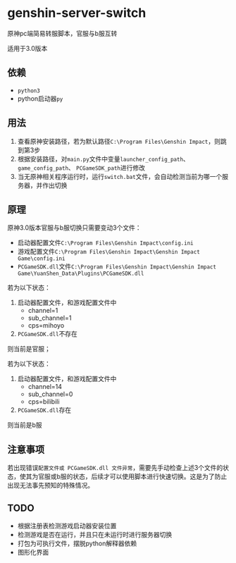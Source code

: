 # genshin-server-switch
原神pc端简易转服脚本，官服与b服互转

适用于3.0版本

## 依赖
- `python3`
- python启动器`py`

## 用法
1. 查看原神安装路径，若为默认路径`C:\Program Files\Genshin Impact`，则跳到第3步
2. 根据安装路径，对`main.py`文件中变量`launcher_config_path`、 `game_config_path`、 `PCGameSDK_path`进行修改
3. 当无原神相关程序运行时，运行`switch.bat`文件，会自动检测当前为哪一个服务器，并作出切换

## 原理
原神3.0版本官服与b服切换只需要变动3个文件：
- 启动器配置文件`C:\Program Files\Genshin Impact\config.ini`
- 游戏配置文件`C:\Program Files\Genshin Impact\Genshin Impact Game\config.ini`
- `PCGameSDK.dll`文件`C:\Program Files\Genshin Impact\Genshin Impact Game\YuanShen_Data\Plugins\PCGameSDK.dll`

若为以下状态：
1. 启动器配置文件，和游戏配置文件中
    - channel=1
    - sub_channel=1
    - cps=mihoyo
2. `PCGameSDK.dll`不存在

则当前是官服；

若为以下状态：
1. 启动器配置文件，和游戏配置文件中
    - channel=14
    - sub_channel=0
    - cps=bilibili
2. `PCGameSDK.dll`存在

则当前是b服

## 注意事项
若出现错误`配置文件或 PCGameSDK.dll 文件异常`，需要先手动检查上述3个文件的状态，使其为官服或b服的状态，后续才可以使用脚本进行快速切换。这是为了防止出现无法事先预知的特殊情况。

## TODO
- 根据注册表检测游戏启动器安装位置
- 检测游戏是否在运行，并且只在未运行时进行服务器切换
- 打包为可执行文件，摆脱python解释器依赖
- 图形化界面